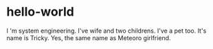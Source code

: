 # hello-world
I 'm system engineering. I've wife and two childrens. I've a pet too. It's name is Tricky. Yes, the same name as Meteoro girlfriend.
